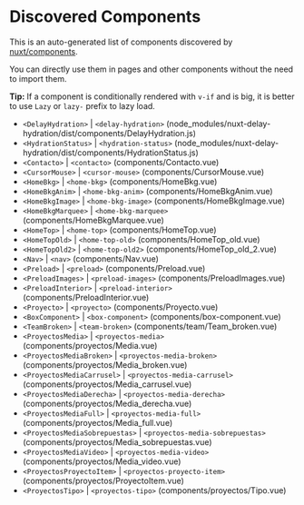 # Discovered Components

This is an auto-generated list of components discovered by [nuxt/components](https://github.com/nuxt/components).

You can directly use them in pages and other components without the need to import them.

**Tip:** If a component is conditionally rendered with `v-if` and is big, it is better to use `Lazy` or `lazy-` prefix to lazy load.

- `<DelayHydration>` | `<delay-hydration>` (node_modules/nuxt-delay-hydration/dist/components/DelayHydration.js)
- `<HydrationStatus>` | `<hydration-status>` (node_modules/nuxt-delay-hydration/dist/components/HydrationStatus.js)
- `<Contacto>` | `<contacto>` (components/Contacto.vue)
- `<CursorMouse>` | `<cursor-mouse>` (components/CursorMouse.vue)
- `<HomeBkg>` | `<home-bkg>` (components/HomeBkg.vue)
- `<HomeBkgAnim>` | `<home-bkg-anim>` (components/HomeBkgAnim.vue)
- `<HomeBkgImage>` | `<home-bkg-image>` (components/HomeBkgImage.vue)
- `<HomeBkgMarquee>` | `<home-bkg-marquee>` (components/HomeBkgMarquee.vue)
- `<HomeTop>` | `<home-top>` (components/HomeTop.vue)
- `<HomeTopOld>` | `<home-top-old>` (components/HomeTop_old.vue)
- `<HomeTopOld2>` | `<home-top-old2>` (components/HomeTop_old_2.vue)
- `<Nav>` | `<nav>` (components/Nav.vue)
- `<Preload>` | `<preload>` (components/Preload.vue)
- `<PreloadImages>` | `<preload-images>` (components/PreloadImages.vue)
- `<PreloadInterior>` | `<preload-interior>` (components/PreloadInterior.vue)
- `<Proyecto>` | `<proyecto>` (components/Proyecto.vue)
- `<BoxComponent>` | `<box-component>` (components/box-component.vue)
- `<TeamBroken>` | `<team-broken>` (components/team/Team_broken.vue)
- `<ProyectosMedia>` | `<proyectos-media>` (components/proyectos/Media.vue)
- `<ProyectosMediaBroken>` | `<proyectos-media-broken>` (components/proyectos/Media_broken.vue)
- `<ProyectosMediaCarrusel>` | `<proyectos-media-carrusel>` (components/proyectos/Media_carrusel.vue)
- `<ProyectosMediaDerecha>` | `<proyectos-media-derecha>` (components/proyectos/Media_derecha.vue)
- `<ProyectosMediaFull>` | `<proyectos-media-full>` (components/proyectos/Media_full.vue)
- `<ProyectosMediaSobrepuestas>` | `<proyectos-media-sobrepuestas>` (components/proyectos/Media_sobrepuestas.vue)
- `<ProyectosMediaVideo>` | `<proyectos-media-video>` (components/proyectos/Media_video.vue)
- `<ProyectosProyectoItem>` | `<proyectos-proyecto-item>` (components/proyectos/ProyectoItem.vue)
- `<ProyectosTipo>` | `<proyectos-tipo>` (components/proyectos/Tipo.vue)
